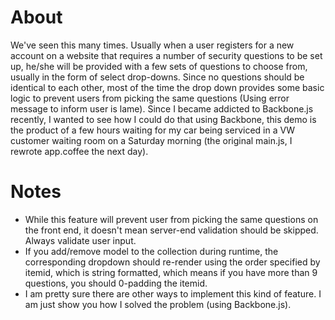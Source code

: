 # About
We've seen this many times. Usually when a user registers for a new account on a website that requires a number of security questions to be set up, he/she will be provided with a few sets of questions to choose from, usually in the form of select drop-downs. Since no questions should be identical to each other, most of the time the drop down provides some basic logic to prevent users from picking the same questions (Using error message to inform user is lame). Since I became addicted to Backbone.js recently, I wanted to see how I could do that using Backbone, this demo is the product of a few hours waiting for my car being serviced in a VW customer waiting room on a Saturday morning (the original main.js, I rewrote app.coffee the next day).

# Notes
* While this feature will prevent user from picking the same questions on the front end, it doesn't mean server-end validation should be skipped. Always validate user input.
* If you add/remove model to the collection during runtime, the corresponding dropdown should re-render using the order specified by itemid, which is string formatted, which means if you have more than 9 questions, you should 0-padding the itemid.
* I am pretty sure there are other ways to implement this kind of feature. I am just show you how I solved the problem (using Backbone.js).
